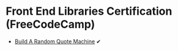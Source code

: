 # Front End Libraries Certification (FreeCodeCamp)

- [Build A Random Quote Machine](https://codepen.io/SyedAleemHussain/full/QWWzJYw) ✔
